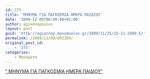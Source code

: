 ```yaml
---
id: 275
title: 'ΜΗΝΥΜΑ ΓΙΑ ΠΑΓΚΟΣΜΙΑ ΗΜΕΡΑ ΠΑΙΔΙΟΥ'
date: '2009-12-09T00:00:00+02:00'
author: agiannopoulos
layout: post
guid: 'http://agiannop.mousmoulas.gr/2009/11/25/25-11-2009-5/'
permalink: /2009/12/09/091209/
original_post_id:
    - '275'
categories:
    - Μηνύματα
---
```


[” ΜΗΝΥΜΑ ΓΙΑ ΠΑΓΚΟΣΜΙΑ ΗΜΕΡΑ ΠΑΙΔΙΟΥ”](/wp-content/uploads/2009/11/pagkosmia_mera_paidioy2.pdf)
